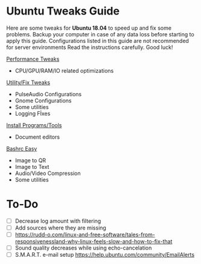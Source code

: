 # Ubuntu Tweaks Guide

Here are some tweaks for **Ubuntu 18.04** to speed up and fix some problems. Backup your computer in case of any data loss before starting to apply this guide. Configurations listed in this guide are not recommended for server environments Read the instructions carefully. Good luck!



[Performance Tweaks](PerformanceTweaks.md)

- CPU/GPU/RAM/IO related optimizations

[Utility/Fix Tweaks](UtilityFixTweaks.md)

- PulseAudio Configurations
- Gnome Configurations
- Some utilities
- Logging Fİxes

[Install Programs/Tools](InstallProgramsTools.md)

- Document editors

[Bashrc Easy](BashrcEasy.md)

- Image to QR
- Image to Text
- Audio/Video Compression
- Some utilities









# To-Do

- [ ] Decrease log amount with filtering
- [ ] Add sources where they are missing
- [ ] https://rudd-o.com/linux-and-free-software/tales-from-responsivenessland-why-linux-feels-slow-and-how-to-fix-that
- [ ] Sound quality decreases while using echo-cancelation
- [ ] S.M.A.R.T. e-mail setup https://help.ubuntu.com/community/EmailAlerts
